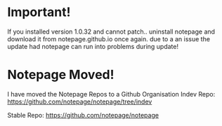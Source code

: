 # Important!
If you installed version 1.0.32 and cannot patch..
uninstall notepage and download it from notepage.github.io once again. due to a an issue the update had notepage can run into problems during update!

# Notepage Moved!
I have moved the Notepage Repos to a Github Organisation
Indev Repo: https://github.com/notepage/notepage/tree/indev

Stable Repo: https://github.com/notepage/notepage
